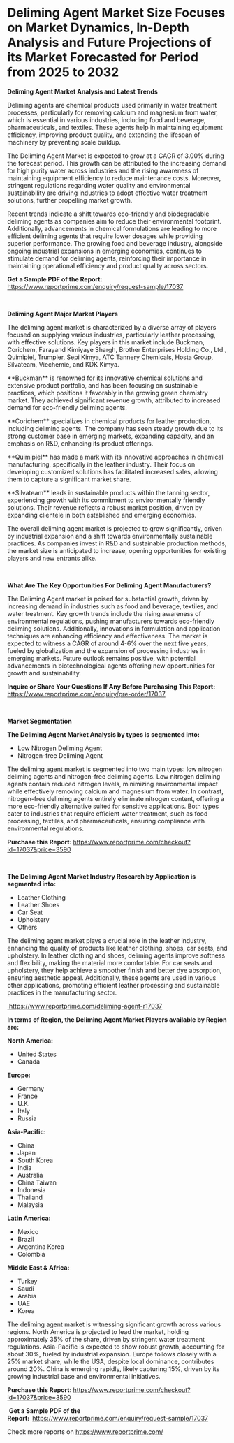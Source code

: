 <p><h1>Deliming Agent Market Size Focuses on Market Dynamics, In-Depth Analysis and Future Projections of its Market Forecasted for Period from 2025 to 2032</h1></p><p><strong>Deliming Agent Market Analysis and Latest Trends</strong></p>
<p><p>Deliming agents are chemical products used primarily in water treatment processes, particularly for removing calcium and magnesium from water, which is essential in various industries, including food and beverage, pharmaceuticals, and textiles. These agents help in maintaining equipment efficiency, improving product quality, and extending the lifespan of machinery by preventing scale buildup.</p><p>The Deliming Agent Market is expected to grow at a CAGR of 3.00% during the forecast period. This growth can be attributed to the increasing demand for high purity water across industries and the rising awareness of maintaining equipment efficiency to reduce maintenance costs. Moreover, stringent regulations regarding water quality and environmental sustainability are driving industries to adopt effective water treatment solutions, further propelling market growth.</p><p>Recent trends indicate a shift towards eco-friendly and biodegradable deliming agents as companies aim to reduce their environmental footprint. Additionally, advancements in chemical formulations are leading to more efficient deliming agents that require lower dosages while providing superior performance. The growing food and beverage industry, alongside ongoing industrial expansions in emerging economies, continues to stimulate demand for deliming agents, reinforcing their importance in maintaining operational efficiency and product quality across sectors.</p></p>
<p><strong>Get a Sample PDF of the Report:&nbsp;</strong> <a href="https://www.reportprime.com/enquiry/request-sample/17037?utm_campaign=2483&utm_medium=2&utm_source=Github&utm_content=ia&utm_term=18032025&utm_id=deliming-agent">https://www.reportprime.com/enquiry/request-sample/17037</a></p>
<p>&nbsp;</p>
<p><strong>Deliming Agent Major Market Players</strong></p>
<p><p>The deliming agent market is characterized by a diverse array of players focused on supplying various industries, particularly leather processing, with effective solutions. Key players in this market include Buckman, Corichem, Farayand Kimiyaye Shargh, Brother Enterprises Holding Co., Ltd., Quimipiel, Trumpler, Sepi Kimya, ATC Tannery Chemicals, Hosta Group, Silvateam, Viechemie, and KDK Kimya.</p><p>**Buckman** is renowned for its innovative chemical solutions and extensive product portfolio, and has been focusing on sustainable practices, which positions it favorably in the growing green chemistry market. They achieved significant revenue growth, attributed to increased demand for eco-friendly deliming agents.</p><p>**Corichem** specializes in chemical products for leather production, including deliming agents. The company has seen steady growth due to its strong customer base in emerging markets, expanding capacity, and an emphasis on R&D, enhancing its product offerings.</p><p>**Quimipiel** has made a mark with its innovative approaches in chemical manufacturing, specifically in the leather industry. Their focus on developing customized solutions has facilitated increased sales, allowing them to capture a significant market share.</p><p>**Silvateam** leads in sustainable products within the tanning sector, experiencing growth with its commitment to environmentally friendly solutions. Their revenue reflects a robust market position, driven by expanding clientele in both established and emerging economies.</p><p>The overall deliming agent market is projected to grow significantly, driven by industrial expansion and a shift towards environmentally sustainable practices. As companies invest in R&D and sustainable production methods, the market size is anticipated to increase, opening opportunities for existing players and new entrants alike.</p></p>
<p>&nbsp;</p>
<p><strong>What Are The Key Opportunities For Deliming Agent Manufacturers?</strong></p>
<p><p>The Deliming Agent market is poised for substantial growth, driven by increasing demand in industries such as food and beverage, textiles, and water treatment. Key growth trends include the rising awareness of environmental regulations, pushing manufacturers towards eco-friendly deliming solutions. Additionally, innovations in formulation and application techniques are enhancing efficiency and effectiveness. The market is expected to witness a CAGR of around 4-6% over the next five years, fueled by globalization and the expansion of processing industries in emerging markets. Future outlook remains positive, with potential advancements in biotechnological agents offering new opportunities for growth and sustainability.</p></p>
<p><strong>Inquire or Share Your Questions If Any Before Purchasing This Report:</strong> <a href="https://www.reportprime.com/enquiry/pre-order/17037?utm_campaign=2483&utm_medium=2&utm_source=Github&utm_content=ia&utm_term=18032025&utm_id=deliming-agent">https://www.reportprime.com/enquiry/pre-order/17037</a></p>
<p>&nbsp;</p>
<p><strong>Market Segmentation</strong></p>
<p><strong>The Deliming Agent Market Analysis by types is segmented into:</strong></p>
<p><ul><li>Low Nitrogen Deliming Agent</li><li>Nitrogen-free Deliming Agent</li></ul></p>
<p><p>The deliming agent market is segmented into two main types: low nitrogen deliming agents and nitrogen-free deliming agents. Low nitrogen deliming agents contain reduced nitrogen levels, minimizing environmental impact while effectively removing calcium and magnesium from water. In contrast, nitrogen-free deliming agents entirely eliminate nitrogen content, offering a more eco-friendly alternative suited for sensitive applications. Both types cater to industries that require efficient water treatment, such as food processing, textiles, and pharmaceuticals, ensuring compliance with environmental regulations.</p></p>
<p><strong>Purchase this Report:&nbsp;</strong><a href="https://www.reportprime.com/checkout?id=17037&price=3590&utm_campaign=2483&utm_medium=2&utm_source=Github&utm_content=ia&utm_term=18032025&utm_id=deliming-agent">https://www.reportprime.com/checkout?id=17037&price=3590</a></p>
<p>&nbsp;</p>
<p><strong>The Deliming Agent Market Industry Research by Application is segmented into:</strong></p>
<p><ul><li>Leather Clothing</li><li>Leather Shoes</li><li>Car Seat</li><li>Upholstery</li><li>Others</li></ul></p>
<p><p>The deliming agent market plays a crucial role in the leather industry, enhancing the quality of products like leather clothing, shoes, car seats, and upholstery. In leather clothing and shoes, deliming agents improve softness and flexibility, making the material more comfortable. For car seats and upholstery, they help achieve a smoother finish and better dye absorption, ensuring aesthetic appeal. Additionally, these agents are used in various other applications, promoting efficient leather processing and sustainable practices in the manufacturing sector.</p></p>
<p><a href="https://www.reportprime.com/deliming-agent-r17037?utm_campaign=2483&utm_medium=2&utm_source=Github&utm_content=ia&utm_term=18032025&utm_id=deliming-agent">&nbsp;https://www.reportprime.com/deliming-agent-r17037</a></p>
<p><strong>In terms of Region, the Deliming Agent Market Players available by Region are:</strong></p>
<p>
    <p> <strong> North America: </strong>
        <ul>
            <li>United States</li>
            <li>Canada</li>
        </ul>
        </p> 
    <p> <strong> Europe: </strong>
        <ul>
            <li>Germany</li>
            <li>France</li>
            <li>U.K.</li>
            <li>Italy</li>
            <li>Russia</li>
        </ul>
        </p> 
    <p> <strong> Asia-Pacific: </strong>
        <ul>
            <li>China</li>
            <li>Japan</li>
            <li>South Korea</li>
            <li>India</li>
            <li>Australia</li>
            <li>China Taiwan</li>
            <li>Indonesia</li>
            <li>Thailand</li>
            <li>Malaysia</li>
        </ul>
        </p> 
    <p> <strong> Latin America: </strong>
        <ul>
            <li>Mexico</li>
            <li>Brazil</li>
            <li>Argentina Korea</li>
            <li>Colombia</li>
        </ul>
        </p> 
    <p> <strong> Middle East & Africa: </strong>
        <ul>
            <li>Turkey</li>
            <li>Saudi</li>
            <li>Arabia</li>
            <li>UAE</li>
            <li>Korea</li>
        </ul>
    </p>
    </p>
<p><p>The deliming agent market is witnessing significant growth across various regions. North America is projected to lead the market, holding approximately 35% of the share, driven by stringent water treatment regulations. Asia-Pacific is expected to show robust growth, accounting for about 30%, fueled by industrial expansion. Europe follows closely with a 25% market share, while the USA, despite local dominance, contributes around 20%. China is emerging rapidly, likely capturing 15%, driven by its growing industrial base and environmental initiatives.</p></p>
<p><strong>Purchase this Report: </strong><a href="https://www.reportprime.com/checkout?id=17037&price=3590&utm_campaign=2483&utm_medium=2&utm_source=Github&utm_content=ia&utm_term=18032025&utm_id=deliming-agent">https://www.reportprime.com/checkout?id=17037&price=3590</a></p>
<p>&nbsp;<strong>Get a Sample PDF of the Report:&nbsp;&nbsp;</strong><a href="https://www.reportprime.com/enquiry/request-sample/17037?utm_campaign=2483&utm_medium=2&utm_source=Github&utm_content=ia&utm_term=18032025&utm_id=deliming-agent">https://www.reportprime.com/enquiry/request-sample/17037</a></p>
<p><strong></strong></p>
<p>Check more reports on <a href="https://www.reportprime.com/?utm_campaign=2483&utm_medium=2&utm_source=Github&utm_content=ia&utm_term=18032025&utm_id=deliming-agent">https://www.reportprime.com/</a></p>